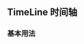 <div class="demo-header">
<p class="overviewicon">
  <span class="wapi-ui-TimeLine wapi-container-TimeLine wapi-navigation-steps"/>
</p>

## TimeLine 时间轴

<mobile-uxlink widget-name="TimeLine"></mobile-uxlink>
</div>

### 基本用法

<mobile-view link="time-line/mobileTimeLine"></mobile-view>

<br>

<mobile-attributes link="time-line"></mobile-attributes>
